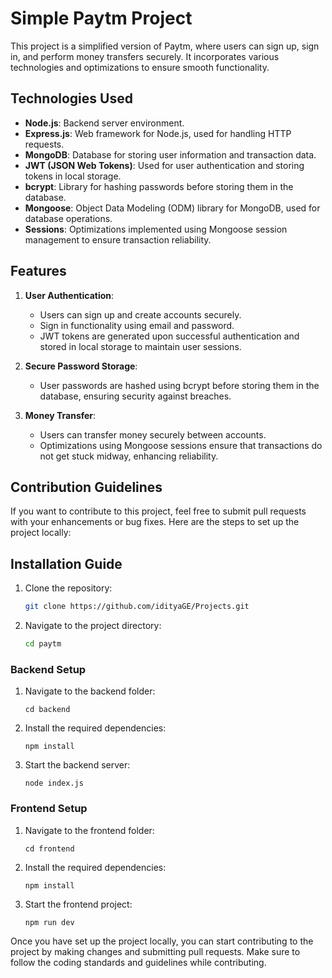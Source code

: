 # Simple Paytm Project

This project is a simplified version of Paytm, where users can sign up, sign in, and perform money transfers securely. It incorporates various technologies and optimizations to ensure smooth functionality.

## Technologies Used

- **Node.js**: Backend server environment.
- **Express.js**: Web framework for Node.js, used for handling HTTP requests.
- **MongoDB**: Database for storing user information and transaction data.
- **JWT (JSON Web Tokens)**: Used for user authentication and storing tokens in local storage.
- **bcrypt**: Library for hashing passwords before storing them in the database.
- **Mongoose**: Object Data Modeling (ODM) library for MongoDB, used for database operations.
- **Sessions**: Optimizations implemented using Mongoose session management to ensure transaction reliability.

## Features

1. **User Authentication**:
   - Users can sign up and create accounts securely.
   - Sign in functionality using email and password.
   - JWT tokens are generated upon successful authentication and stored in local storage to maintain user sessions.

2. **Secure Password Storage**:
   - User passwords are hashed using bcrypt before storing them in the database, ensuring security against breaches.

3. **Money Transfer**:
   - Users can transfer money securely between accounts.
   - Optimizations using Mongoose sessions ensure that transactions do not get stuck midway, enhancing reliability.

## Contribution Guidelines

If you want to contribute to this project, feel free to submit pull requests with your enhancements or bug fixes. Here are the steps to set up the project locally:

## Installation Guide

1. Clone the repository:
    ```bash
    git clone https://github.com/idityaGE/Projects.git
    ```
2. Navigate to the project directory:
    ```bash
    cd paytm
    ```

### Backend Setup

1. Navigate to the backend folder:
    ```
    cd backend
    ```

2. Install the required dependencies:
    ```
    npm install
    ```

3. Start the backend server:
    ```
    node index.js
    ```

### Frontend Setup

1. Navigate to the frontend folder:
    ```
    cd frontend
    ```

2. Install the required dependencies:
    ```
    npm install
    ```

3. Start the frontend project:
    ```
    npm run dev
    ```

Once you have set up the project locally, you can start contributing to the project by making changes and submitting pull requests. Make sure to follow the coding standards and guidelines while contributing.